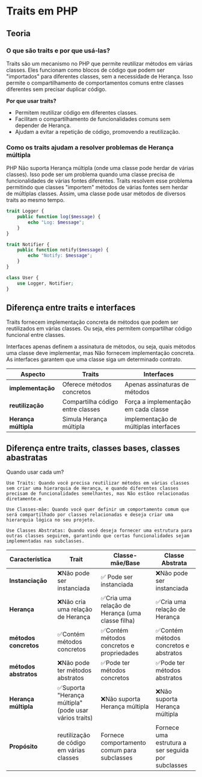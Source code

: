 # Traits em PHP

## Teoria

### O que são traits e por que usá-las?

Traits são um mecanismo no PHP que permite reutilizar métodos em várias classes. Eles funcionam como blocos de código que podem ser "importados" para diferentes classes, sem a necessidade de Herança. Isso permite o compartilhamento de comportamentos comuns entre classes diferentes sem precisar duplicar código.

**Por que usar traits?**
- Permitem reutilizar código em diferentes classes.
- Facilitam o compartilhamento de funcionalidades comuns sem depender de Herança.
- Ajudam a evitar a repetição de código, promovendo a reutilização.

### Como os traits ajudam a resolver problemas de Herança múltipla

PHP Não suporta Herança múltipla (onde uma classe pode herdar de várias classes). Isso pode ser um problema quando uma classe precisa de funcionalidades de várias fontes diferentes. Traits resolvem esse problema permitindo que classes "importem" métodos de várias fontes sem herdar de múltiplas classes. Assim, uma classe pode usar métodos de diversos traits ao mesmo tempo.

```php
trait Logger {
    public function log($message) {
        echo "Log: $message";
    }
}

trait Notifier {
    public function notify($message) {
        echo "Notify: $message";
    }
}

class User {
    use Logger, Notifier;
}

```

## Diferença entre traits e interfaces


Traits fornecem implementação concreta de métodos que podem ser reutilizados em várias classes. Ou seja, eles permitem compartilhar código funcional entre classes.

Interfaces apenas definem a assinatura de métodos, ou seja, quais métodos uma classe deve implementar, mas Não fornecem implementação concreta. As interfaces garantem que uma classe siga um determinado contrato.

| Aspecto            | **Traits**                      | **Interfaces**                         |
|--------------------|----------------------------------|----------------------------------------|
| **implementação**   | Oferece métodos concretos        | Apenas assinaturas de métodos          |
| **reutilização**    | Compartilha código entre classes | Força a implementação em cada classe   |
| **Herança múltipla**| Simula Herança múltipla          | implementação de múltiplas interfaces  |

## Diferença entre traits, classes bases, classes abastratas 

Quando usar cada um?

    Use Traits: Quando você precisa reutilizar métodos em várias classes sem criar uma hierarquia de Herança, e quando diferentes classes precisam de funcionalidades semelhantes, mas Não estãoo relacionadas diretamente.e

    Use Classes-mãe: Quando você quer definir um comportamento comum que será compartilhado por classes relacionadas e deseja criar uma hierarquia lógica no seu projeto.

    Use Classes Abstratas: Quando você deseja fornecer uma estrutura para outras classes seguirem, garantindo que certas funcionalidades sejam implementadas nas subclasses.


| Característica        | **Trait**                               | **Classe-mãe/Base**                        | **Classe Abstrata**                       |
|-----------------------|-----------------------------------------|--------------------------------------------|-------------------------------------------|
| **Instanciação**       | &#10060;Não pode ser instanciada                |  &#9989; Pode ser instanciada                       | &#10060;Não pode ser instanciada                  |
| **Herança**            | &#10060;Não cria uma relação de Herança         |&#9989;Cria uma relação de Herança (uma classe filha) |&#9989;Cria uma relação de Herança              |
| **métodos concretos**  | &#9989;Contém métodos concretos                |&#9989;Contém métodos concretos e propriedades    |&#9989;Contém métodos concretos e abstratos     |
| **métodos abstratos**  | &#10060;Não pode ter métodos abstratos          |&#9989;Pode ter métodos concretos                 |&#9989;Pode ter métodos abstratos               |
| **Herança múltipla**   | &#9989;Suporta "Herança múltipla" (pode usar vários traits) | &#10060;Não suporta Herança múltipla   | &#10060;Não suporta Herança múltipla             |
| **Propósito**          |reutilização de código em várias classes | Fornece comportamento comum para subclasses | Fornece uma estrutura a ser seguida por subclasses |
